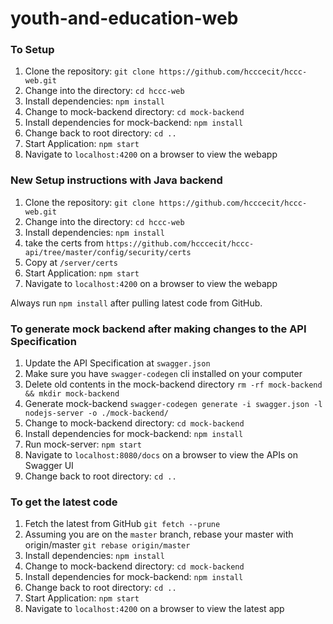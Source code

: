 # youth-and-education-web

### To Setup

1. Clone the repository: `git clone https://github.com/hcccecit/hccc-web.git`
2. Change into the directory: `cd hccc-web`
3. Install dependencies: `npm install`
4. Change to mock-backend directory: `cd mock-backend`
5. Install dependencies for mock-backend: `npm install`
6. Change back to root directory: `cd ..`
7. Start Application: `npm start`
8. Navigate to `localhost:4200` on a browser to view the webapp

### New Setup instructions with Java backend

1. Clone the repository: `git clone https://github.com/hcccecit/hccc-web.git`
2. Change into the directory: `cd hccc-web`
3. Install dependencies: `npm install`
4. take the certs from `https://github.com/hcccecit/hccc-api/tree/master/config/security/certs`
5. Copy at `/server/certs`
7. Start Application: `npm start`
8. Navigate to `localhost:4200` on a browser to view the webapp

Always run `npm install` after pulling latest code from GitHub.

### To generate mock backend after making changes to the API Specification

1. Update the API Specification at `swagger.json`
2. Make sure you have `swagger-codegen` cli installed on your computer
3. Delete old contents in the mock-backend directory `rm -rf mock-backend && mkdir mock-backend`
4. Generate mock-backend `swagger-codegen generate -i swagger.json -l nodejs-server -o ./mock-backend/`
5. Change to mock-backend directory: `cd mock-backend`
6. Install dependencies for mock-backend: `npm install`
7. Run mock-server: `npm start`
8. Navigate to `localhost:8080/docs` on a browser to view the APIs on Swagger UI 
9. Change back to root directory: `cd ..`

### To get the latest code

1. Fetch the latest from GitHub `git fetch --prune`
2. Assuming you are on the `master` branch, rebase your master with origin/master `git rebase origin/master`
3. Install dependencies: `npm install`
4. Change to mock-backend directory: `cd mock-backend`
5. Install dependencies for mock-backend: `npm install`
6. Change back to root directory: `cd ..`
7. Start Application: `npm start`
8. Navigate to `localhost:4200` on a browser to view the latest app



